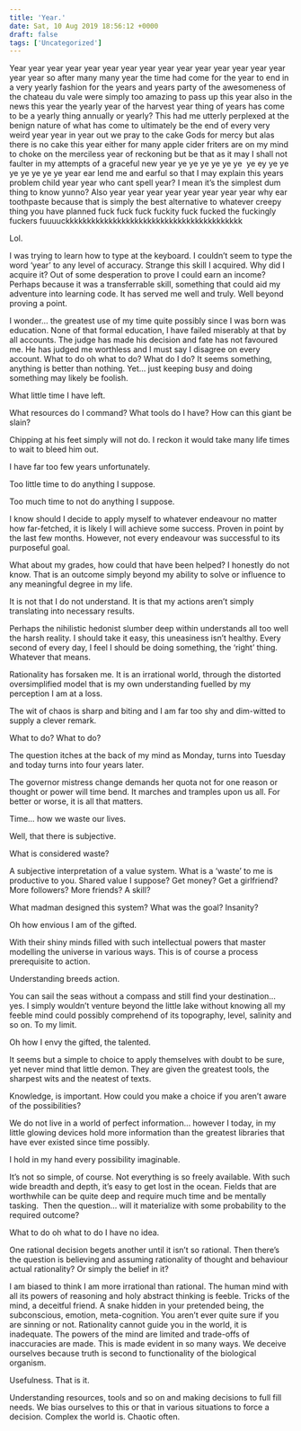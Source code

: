 ```yaml
---
title: 'Year.'
date: Sat, 10 Aug 2019 18:56:12 +0000
draft: false
tags: ['Uncategorized']
---
```


Year year year year year year year year year year year year year year year year year so after many many year the time had come for the year to end in a very yearly fashion for the years and years party of the awesomeness of the chateau du vale were simply too amazing to pass up this year also in the news this year the yearly year of the harvest year thing of years has come to be a yearly thing annually or yearly? This had me utterly perplexed at the benign nature of what has come to ultimately be the end of every very weird year year in year out we pray to the cake Gods for mercy but alas there is no cake this year either for many apple cider friters are on my mind to choke on the merciless year of reckoning but be that as it may I shall not faulter in my attempts of a graceful new year ye ye ye ye ye ye  ye ey ye ye ye ye ye ye ye year ear lend me and earful so that I may explain this years problem child year year who cant spell year? I mean it’s the simplest dum thing to know yunno? Also year year year year year year year year why ear toothpaste because that is simply the best alternative to whatever creepy thing you have planned fuck fuck fuck fuckity fuck fucked the fuckingly fuckers fuuuuckkkkkkkkkkkkkkkkkkkkkkkkkkkkkkkkkkkkkkkkk

Lol.

I was trying to learn how to type at the keyboard. I couldn’t seem to type the word ‘year’ to any level of accuracy. Strange this skill I acquired. Why did I acquire it? Out of some desperation to prove I could earn an income? Perhaps because it was a transferrable skill, something that could aid my adventure into learning code. It has served me well and truly. Well beyond proving a point.

I wonder… the greatest use of my time quite possibly since I was born was education. None of that formal education, I have failed miserably at that by all accounts. The judge has made his decision and fate has not favoured me. He has judged me worthless and I must say I disagree on every account. What to do oh what to do? What do I do? It seems something, anything is better than nothing. Yet… just keeping busy and doing something may likely be foolish.

What little time I have left.

What resources do I command? What tools do I have? How can this giant be slain?

Chipping at his feet simply will not do. I reckon it would take many life times to wait to bleed him out.

I have far too few years unfortunately.

Too little time to do anything I suppose.

Too much time to not do anything I suppose.

I know should I decide to apply myself to whatever endeavour no matter how far-fetched, it is likely I will achieve some success. Proven in point by the last few months. However, not every endeavour was successful to its purposeful goal.

What about my grades, how could that have been helped? I honestly do not know. That is an outcome simply beyond my ability to solve or influence to any meaningful degree in my life.

It is not that I do not understand. It is that my actions aren’t simply translating into necessary results.

Perhaps the nihilistic hedonist slumber deep within understands all too well the harsh reality. I should take it easy, this uneasiness isn’t healthy. Every second of every day, I feel I should be doing something, the ‘right’ thing. Whatever that means.

Rationality has forsaken me. It is an irrational world, through the distorted oversimplified model that is my own understanding fuelled by my perception I am at a loss.

The wit of chaos is sharp and biting and I am far too shy and dim-witted to supply a clever remark.

What to do? What to do?

The question itches at the back of my mind as Monday, turns into Tuesday and today turns into four years later.

The governor mistress change demands her quota not for one reason or thought or power will time bend. It marches and tramples upon us all. For better or worse, it is all that matters.

Time… how we waste our lives.

Well, that there is subjective.

What is considered waste?

A subjective interpretation of a value system. What is a ‘waste’ to me is productive to you. Shared value I suppose? Get money? Get a girlfriend? More followers? More friends? A skill?

What madman designed this system? What was the goal? Insanity?

Oh how envious I am of the gifted.

With their shiny minds filled with such intellectual powers that master modelling the universe in various ways. This is of course a process prerequisite to action.

Understanding breeds action.

You can sail the seas without a compass and still find your destination… yes. I simply wouldn’t venture beyond the little lake without knowing all my feeble mind could possibly comprehend of its topography, level, salinity and so on. To my limit.

Oh how I envy the gifted, the talented.

It seems but a simple to choice to apply themselves with doubt to be sure, yet never mind that little demon. They are given the greatest tools, the sharpest wits and the neatest of texts.

Knowledge, is important. How could you make a choice if you aren’t aware of the possibilities?

We do not live in a world of perfect information… however I today, in my little glowing devices hold more information than the greatest libraries that have ever existed since time possibly.

I hold in my hand every possibility imaginable.

It’s not so simple, of course. Not everything is so freely available. With such wide breadth and depth, it’s easy to get lost in the ocean. Fields that are worthwhile can be quite deep and require much time and be mentally tasking.  Then the question… will it materialize with some probability to the required outcome?

What to do oh what to do I have no idea.

One rational decision begets another until it isn’t so rational. Then there’s the question is believing and assuming rationality of thought and behaviour actual rationality? Or simply the belief in it?

I am biased to think I am more irrational than rational. The human mind with all its powers of reasoning and holy abstract thinking is feeble. Tricks of the mind, a deceitful friend. A snake hidden in your pretended being, the subconscious, emotion, meta-cognition. You aren’t ever quite sure if you are sinning or not. Rationality cannot guide you in the world, it is inadequate. The powers of the mind are limited and trade-offs of inaccuracies are made. This is made evident in so many ways. We deceive ourselves because truth is second to functionality of the biological organism.

Usefulness. That is it.

Understanding resources, tools and so on and making decisions to full fill needs. We bias ourselves to this or that in various situations to force a decision. Complex the world is. Chaotic often.